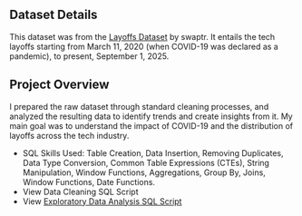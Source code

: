 ## Dataset Details
This dataset was from the [Layoffs Dataset](https://www.kaggle.com/datasets/swaptr/layoffs-2022/data) by swaptr. It entails the tech layoffs starting from March 11, 2020 (when COVID-19 was declared as a pandemic), to present, September 1, 2025.

## Project Overview
I prepared the raw dataset through standard cleaning processes, and analyzed the resulting data to identify trends and create insights from it. My main goal was to understand the impact of COVID-19 and the distribution of layoffs across the tech industry.

+ SQL Skills Used: Table Creation, Data Insertion, Removing Duplicates, Data Type Conversion, Common Table Expressions (CTEs), String Manipulation, Window Functions, Aggregations, Group By, Joins, Window Functions, Date Functions.
+ View Data Cleaning SQL Script
+ View [Exploratory Data Analysis SQL Script](layoffs_dataCleaningProject.sql)

